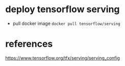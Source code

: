 # deploy tensorflow serving

- pull docker image `docker pull tensorflow/serving`

# references

https://www.tensorflow.org/tfx/serving/serving_config